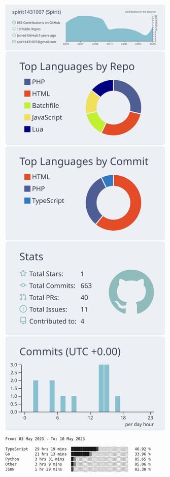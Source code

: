 [![](https://raw.githubusercontent.com/spirit1431007/spirit1431007/master/profile-summary-card-output/nord_bright/0-profile-details.svg)](https://git.io/spiritx)
[![](https://raw.githubusercontent.com/spirit1431007/spirit1431007/master/profile-summary-card-output/nord_bright/1-repos-per-language.svg)](https://git.io/spiritx) [![](https://raw.githubusercontent.com/spirit1431007/spirit1431007/master/profile-summary-card-output/nord_bright/2-most-commit-language.svg)](https://git.io/spiritx)
[![](https://raw.githubusercontent.com/spirit1431007/spirit1431007/master/profile-summary-card-output/nord_bright/3-stats.svg)](https://git.io/spiritx) [![](https://raw.githubusercontent.com/spirit1431007/spirit1431007/master/profile-summary-card-output/nord_bright/4-productive-time.svg)](https://git.io/spiritx)

<!--START_SECTION:waka-->

```text
From: 03 May 2023 - To: 10 May 2023

TypeScript   29 hrs 19 mins  ███████████▓░░░░░░░░░░░░░   46.92 %
Go           21 hrs 13 mins  ████████▒░░░░░░░░░░░░░░░░   33.96 %
Python       3 hrs 31 mins   █▒░░░░░░░░░░░░░░░░░░░░░░░   05.65 %
Other        3 hrs 9 mins    █▒░░░░░░░░░░░░░░░░░░░░░░░   05.06 %
JSON         1 hr 29 mins    ▓░░░░░░░░░░░░░░░░░░░░░░░░   02.38 %
```

<!--END_SECTION:waka-->
